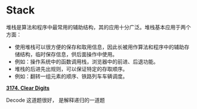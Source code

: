 # Stack

堆栈是算法和程序中最常用的辅助结构，其的应用十分广泛。堆栈基本应用于两个方面：

- 使用堆栈可以很方便的保存和取用信息，因此长被用作算法和程序中的辅助存储结构，临时保存信息，供后面操作中使用。
- 例如：操作系统中的函数调用栈，浏览器中的前进、后退功能。
- 堆栈的后进先出规则，可以保证特定的存取顺序。
- 例如：翻转一组元素的顺序、铁路列车车辆调度。


[**3174. Clear Digits**](Stack%201961da7520e38020bb76f3b7a095ae85/3174%20Clear%20Digits%201961da7520e38021a872eaca1dbf2cd8.md)

Decode 这道题很好， 是解释递归的一道题
